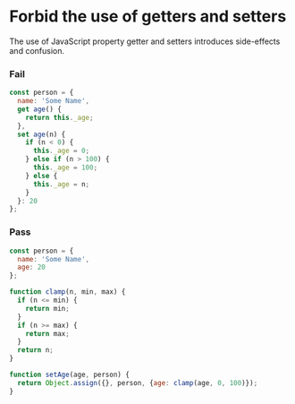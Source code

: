 # Forbid the use of getters and setters

The use of JavaScript property getter and setters introduces side-effects and confusion.

### Fail

```js
const person = {
  name: 'Some Name',
  get age() {
    return this._age;
  },
  set age(n) {
    if (n < 0) {
      this._age = 0;
    } else if (n > 100) {
      this._age = 100;
    } else {
      this._age = n;
    }
  }: 20
};
```

### Pass

```js
const person = {
  name: 'Some Name',
  age: 20
};

function clamp(n, min, max) {
  if (n <= min) {
    return min;
  }
  if (n >= max) {
    return max;
  }
  return n;
}

function setAge(age, person) {
  return Object.assign({}, person, {age: clamp(age, 0, 100)});
}
```
